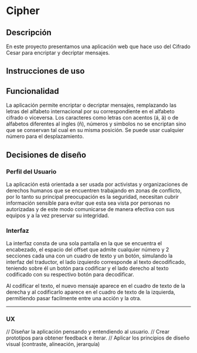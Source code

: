# Cipher

## Descripción

En este proyecto presentamos una aplicación web que hace uso del Cifrado Cesar para encriptar y decriptar mensajes.

## Instrucciones de uso 

## Funcionalidad
La aplicación permite encriptar o decriptar mensajes, remplazando las letras del alfabeto internacional por su correspondiente en el alfabeto cifrado o viceversa. Los caracteres como letras con acentos (á, ä) o de alfabetos diferentes al ingles (ñ), números y simbolos no se encriptan sino que se conservan tal cual en su misma posición. Se puede usar cualquier número para el desplazamiento.

## Decisiones de diseño

### Perfil del Usuario
La aplicación está orientada a ser usada por activistas y organizaciones de derechos humanos que se encuentren trabajando en zonas de conflicto, por lo tanto su principal preocupación es la seguridad, necesitan cubrir información sensible para evitar que esta sea vista por personas no autorizadas y de este modo comunicarse de manera efectiva con sus equipos y a la vez preservar su integridad.

### Interfaz 
La interfaz consta de una sola pantalla en la que se encuentra el encabezado, el espacio del offset que admite cualquier número y 2 secciones cada una con un cuadro de texto y un botón, simulando la interfaz del traductor, el lado izquierdo corresponde al texto decodificado, teniendo sobre él un botón para codificar y el lado derecho al texto codificado con su respectivo botón para decodificar. 

Al codificar el texto, el nuevo mensaje aparece en el cuadro de texto de la derecha y al codificarlo aparece en el cuadro de texto de la izquierda, permitiendo pasar facilmente entre una acción y la otra.

***
### UX
//  Diseñar la aplicación pensando y entendiendo al usuario.
// Crear prototipos para obtener feedback e iterar.
// Aplicar los principios de diseño visual (contraste, alineación, jerarquía)
